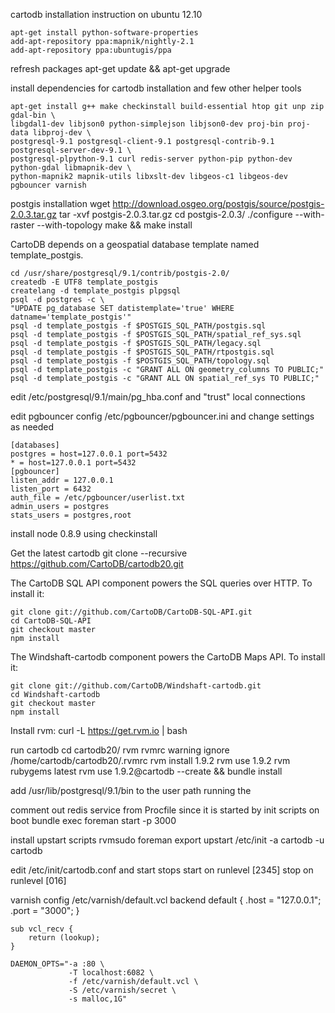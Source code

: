 cartodb installation instruction on ubuntu 12.10

    apt-get install python-software-properties
    add-apt-repository ppa:mapnik/nightly-2.1
    add-apt-repository ppa:ubuntugis/ppa

refresh packages
    apt-get update && apt-get upgrade 

install dependencies for cartodb installation and few other helper tools

    apt-get install g++ make checkinstall build-essential htop git unp zip gdal-bin \
    libgdal1-dev libjson0 python-simplejson libjson0-dev proj-bin proj-data libproj-dev \
    postgresql-9.1 postgresql-client-9.1 postgresql-contrib-9.1 postgresql-server-dev-9.1 \
    postgresql-plpython-9.1 curl redis-server python-pip python-dev python-gdal libmapnik-dev \
    python-mapnik2 mapnik-utils libxslt-dev libgeos-c1 libgeos-dev pgbouncer varnish

postgis installation 
    wget http://download.osgeo.org/postgis/source/postgis-2.0.3.tar.gz
    tar -xvf postgis-2.0.3.tar.gz 
    cd postgis-2.0.3/
    ./configure --with-raster --with-topology
    make && make install

CartoDB depends on a geospatial database template named template_postgis. 

    cd /usr/share/postgresql/9.1/contrib/postgis-2.0/
    createdb -E UTF8 template_postgis
    createlang -d template_postgis plpgsql
    psql -d postgres -c \
    "UPDATE pg_database SET datistemplate='true' WHERE datname='template_postgis'"
    psql -d template_postgis -f $POSTGIS_SQL_PATH/postgis.sql
    psql -d template_postgis -f $POSTGIS_SQL_PATH/spatial_ref_sys.sql
    psql -d template_postgis -f $POSTGIS_SQL_PATH/legacy.sql
    psql -d template_postgis -f $POSTGIS_SQL_PATH/rtpostgis.sql
    psql -d template_postgis -f $POSTGIS_SQL_PATH/topology.sql
    psql -d template_postgis -c "GRANT ALL ON geometry_columns TO PUBLIC;"
    psql -d template_postgis -c "GRANT ALL ON spatial_ref_sys TO PUBLIC;"

edit /etc/postgresql/9.1/main/pg_hba.conf and "trust" local connections

edit pgbouncer config /etc/pgbouncer/pgbouncer.ini and change settings as needed

    [databases]
    postgres = host=127.0.0.1 port=5432
    * = host=127.0.0.1 port=5432
    [pgbouncer]
    listen_addr = 127.0.0.1
    listen_port = 6432
    auth_file = /etc/pgbouncer/userlist.txt
    admin_users = postgres
    stats_users = postgres,root

install node 0.8.9 using checkinstall
    
Get the latest cartodb
    git clone --recursive https://github.com/CartoDB/cartodb20.git

The CartoDB SQL API component powers the SQL queries over HTTP. To install it:

    git clone git://github.com/CartoDB/CartoDB-SQL-API.git
    cd CartoDB-SQL-API
    git checkout master
    npm install

The Windshaft-cartodb component powers the CartoDB Maps API. To install it:

    git clone git://github.com/CartoDB/Windshaft-cartodb.git
    cd Windshaft-cartodb
    git checkout master
    npm install

Install rvm:
       curl -L https://get.rvm.io | bash

run cartodb
       cd cartodb20/
       rvm rvmrc warning ignore /home/cartodb/cartodb20/.rvmrc
       rvm install 1.9.2
       rvm use 1.9.2
       rvm rubygems latest
       rvm use 1.9.2@cartodb --create && bundle install

add /usr/lib/postgresql/9.1/bin to the user path running the 

comment out redis service from Procfile since it is started by init scripts on boot
       bundle exec foreman start -p 3000

install upstart scripts
       rvmsudo foreman export upstart /etc/init -a cartodb -u cartodb

edit /etc/init/cartodb.conf and start stops
       start on runlevel [2345]
       stop on runlevel [016]

varnish config /etc/varnish/default.vcl 
        backend default {
        .host = "127.0.0.1";
        .port = "3000";
    }

    sub vcl_recv {     
        return (lookup);
    }

    DAEMON_OPTS="-a :80 \
                 -T localhost:6082 \
                 -f /etc/varnish/default.vcl \
                 -S /etc/varnish/secret \
                 -s malloc,1G"
